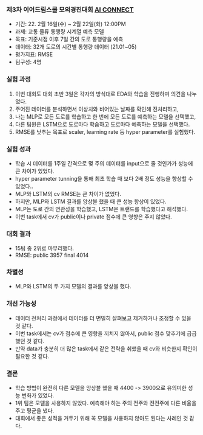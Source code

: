 ### 제3차 이어드림스쿨 모의경진대회 [AI CONNECT](https://www.aiconnect.kr/main/competition/list)
- 기간: 22. 2월 16일(수) ~ 2월 22일(화) 12:00PM
- 과제: 교통 물류 통행량 시계열 예측 모델
- 목표: 기준시점 이후 7일 간의 도로 통행량을 예측 
- 데이터: 32개 도로의 시간별 통행량 데이터 (21.01~05)
- 평가지표: RMSE
- 팀구성: 4명

### 실험 과정
1. 이번 대회도 대회 초반 3일은 각자의 방식대로 EDA와 학습을 진행하며 의견을 나누었다.
2. 주어진 데이터를 분석하면서 이상치와 비어있는 날짜를 확인해 전처리하고,
3. 나는 MLP로 모든 도로를 학습하고 한 번에 모든 도로를 예측하는 모델을 선택했고,
4. 다른 팀원은 LSTM으로 도로마다 학습하고 도로마다 예측하는 모델을 선택했다.
5. RMSE를 낮추는 목표로 scaler, learning rate 등 hyper parameter를 실험했다.

### 실험 성과
- 학습 시 데이터를 1주일 간격으로 몇 주의 데이터를 input으로 줄 것인가가 성능에 큰 차이가 있었다.
- hyper parameter tunning을 통해 최초 학습 때 보다 2배 정도 성능을 향상할 수 있었다..
- MLP와 LSTM의 cv RMSE는 큰 차이가 없었다.
- 하지만, MLP와 LSTM 결과를 앙상블 했을 때 큰 성능 향상이 있었다.
- MLP는 도로 간의 연관성을 학습했고, LSTM은 트랜드를 학습했다고 해석했다.
- 이번 task에서 cv가 public이나 private 점수에 큰 영향은 주지 않았다.

### 대회 결과
- 15팀 중 2위로 마무리했다.
- RMSE: public 3957 final 4014

### 차별성
- MLP와 LSTM의 두 가지 모델의 결과를 앙상블 했다.

### 개선 가능성
- 데이터 전처리 과정에서 데이터를 더 면밀히 살펴보고 제거하거나 조정할 수 있을 것 같다.
- 이번 task에서는 cv가 점수에 큰 영향을 끼치지 않아서, public 점수 맞추기에 급급했던 것 같다.
- 만약 data가 충분히 더 많은 task에서 같은 전략을 취했을 때 cv와 비슷한지 확인이 필요한 것 같다.

### 결론
- 학습 방법이 완전히 다른 모델을 앙상블 했을 때 4400 -> 3900으로 유의미한 성능 변화가 있었다.
- 1위 팀은 모델을 사용하지 않았다. 예측해야 하는 주의 전주와 전전주에 다른 비율을 주고 평균을 냈다.
- 대회에서 좋은 성적을 거두기 위해 꼭 모델을 사용하지 않아도 된다는 사례인 것 같다.